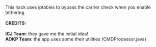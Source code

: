 This hack uses iptables to bypass the carrier check when you enable tethering
<BR><BR>
<B>CREDITS:</B>
<BR><BR>
<B>ICJ Team</B>: they gave me the initial idea!
<BR>
<B>AOKP Team</B>: the app uses some their utilities (CMDProcessor.java)
